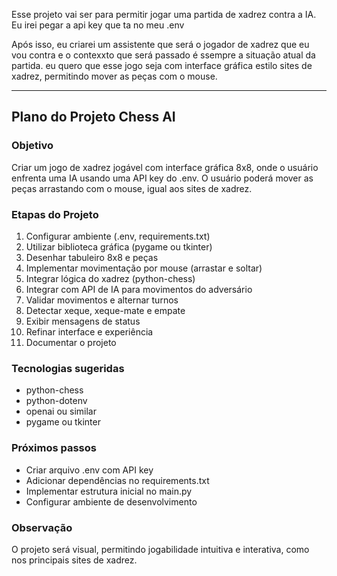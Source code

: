 Esse projeto vai ser para permitir jogar uma partida de xadrez contra a IA. Eu irei pegar a api key que ta no meu .env

Após isso, eu criarei um assistente que será o jogador de xadrez que eu vou contra e o contexxto que será passado é ssempre a situação atual da partida. eu quero que esse jogo seja com interface gráfica estilo sites de xadrez, permitindo mover as peças com o mouse.

---

## Plano do Projeto Chess AI

### Objetivo
Criar um jogo de xadrez jogável com interface gráfica 8x8, onde o usuário enfrenta uma IA usando uma API key do .env. O usuário poderá mover as peças arrastando com o mouse, igual aos sites de xadrez.

### Etapas do Projeto
1. Configurar ambiente (.env, requirements.txt)
2. Utilizar biblioteca gráfica (pygame ou tkinter)
3. Desenhar tabuleiro 8x8 e peças
4. Implementar movimentação por mouse (arrastar e soltar)
5. Integrar lógica do xadrez (python-chess)
6. Integrar com API de IA para movimentos do adversário
7. Validar movimentos e alternar turnos
8. Detectar xeque, xeque-mate e empate
9. Exibir mensagens de status
10. Refinar interface e experiência
11. Documentar o projeto

### Tecnologias sugeridas
- python-chess
- python-dotenv
- openai ou similar
- pygame ou tkinter

### Próximos passos
- Criar arquivo .env com API key
- Adicionar dependências no requirements.txt
- Implementar estrutura inicial no main.py
- Configurar ambiente de desenvolvimento

### Observação
O projeto será visual, permitindo jogabilidade intuitiva e interativa, como nos principais sites de xadrez.